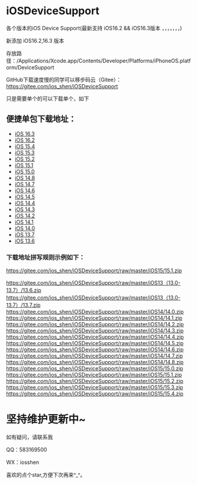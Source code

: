 # iOSDeviceSupport
各个版本的iOS Device Support(最新支持 iOS16.2 && iOS16.3版本 ，，，，，，，)

新添加 iOS16.2,16.3 版本

存放路径：/Applications/Xcode.app/Contents/Developer/Platforms/iPhoneOS.platform/DeviceSupport


GitHub下载速度慢的同学可以移步码云（Gitee）：https://gitee.com/ios_shen/iOSDeviceSupport

只是需要单个的可以下载单个，如下
## 便捷单包下载地址：
* [iOS 16.3](https://gitee.com/ios_shen/iOSDeviceSupport/raw/master/iOS16/15.3.zip)
* [iOS 16.2](https://gitee.com/ios_shen/iOSDeviceSupport/raw/master/iOS16/15.2.zip)
* [iOS 15.4](https://gitee.com/ios_shen/iOSDeviceSupport/raw/master/iOS15/15.4.zip)
* [iOS 15.3](https://gitee.com/ios_shen/iOSDeviceSupport/raw/master/iOS15/15.3.zip)
* [iOS 15.2](https://gitee.com/ios_shen/iOSDeviceSupport/raw/master/iOS15/15.2.zip)
* [iOS 15.1](https://gitee.com/ios_shen/iOSDeviceSupport/raw/master/iOS15/15.1.zip)
* [iOS 15.0](https://gitee.com/ios_shen/iOSDeviceSupport/raw/master/iOS15/15.0.zip)
* [iOS 14.8](https://gitee.com/ios_shen/iOSDeviceSupport/raw/master/iOS14/14.8.zip)
* [iOS 14.7](https://gitee.com/ios_shen/iOSDeviceSupport/raw/master/iOS14/14.7.zip)
* [iOS 14.6](https://gitee.com/ios_shen/iOSDeviceSupport/raw/master/iOS14/14.6.zip)
* [iOS 14.5](https://gitee.com/ios_shen/iOSDeviceSupport/raw/master/iOS14/14.5.zip)
* [iOS 14.4](https://gitee.com/ios_shen/iOSDeviceSupport/raw/master/iOS14/14.4.zip)
* [iOS 14.3](https://gitee.com/ios_shen/iOSDeviceSupport/raw/master/iOS14/14.3.zip)
* [iOS 14.2](https://gitee.com/ios_shen/iOSDeviceSupport/raw/master/iOS14/14.2.zip)
* [iOS 14.1](https://gitee.com/ios_shen/iOSDeviceSupport/raw/master/iOS14/14.1.zip)
* [iOS 14.0](https://gitee.com/ios_shen/iOSDeviceSupport/raw/master/iOS14/14.0.zip)
* [iOS 13.7](https://gitee.com/ios_shen/iOSDeviceSupport/raw/master/iOS13（13.0-13.7）/13.7.zip)
* [iOS 13.6](https://gitee.com/ios_shen/iOSDeviceSupport/raw/master/iOS13（13.0-13.7）/13.6.zip)

### 下载地址拼写规则示例如下：
https://gitee.com/ios_shen/iOSDeviceSupport/raw/master/iOS15/15.1.zip

https://gitee.com/ios_shen/iOSDeviceSupport/raw/master/iOS13（13.0-13.7）/13.6.zip
https://gitee.com/ios_shen/iOSDeviceSupport/raw/master/iOS13（13.0-13.7）/13.7.zip
https://gitee.com/ios_shen/iOSDeviceSupport/raw/master/iOS14/14.0.zip
https://gitee.com/ios_shen/iOSDeviceSupport/raw/master/iOS14/14.1.zip
https://gitee.com/ios_shen/iOSDeviceSupport/raw/master/iOS14/14.2.zip
https://gitee.com/ios_shen/iOSDeviceSupport/raw/master/iOS14/14.3.zip
https://gitee.com/ios_shen/iOSDeviceSupport/raw/master/iOS14/14.4.zip
https://gitee.com/ios_shen/iOSDeviceSupport/raw/master/iOS14/14.5.zip
https://gitee.com/ios_shen/iOSDeviceSupport/raw/master/iOS14/14.6.zip
https://gitee.com/ios_shen/iOSDeviceSupport/raw/master/iOS14/14.7.zip
https://gitee.com/ios_shen/iOSDeviceSupport/raw/master/iOS14/14.8.zip
https://gitee.com/ios_shen/iOSDeviceSupport/raw/master/iOS15/15.0.zip
https://gitee.com/ios_shen/iOSDeviceSupport/raw/master/iOS15/15.1.zip
https://gitee.com/ios_shen/iOSDeviceSupport/raw/master/iOS15/15.2.zip
https://gitee.com/ios_shen/iOSDeviceSupport/raw/master/iOS15/15.3.zip
https://gitee.com/ios_shen/iOSDeviceSupport/raw/master/iOS15/15.4.zip

# 坚持维护更新中~

如有疑问，请联系我

QQ：583169500

WX：iosshen

喜欢的点个star,方便下次再来^_^。


